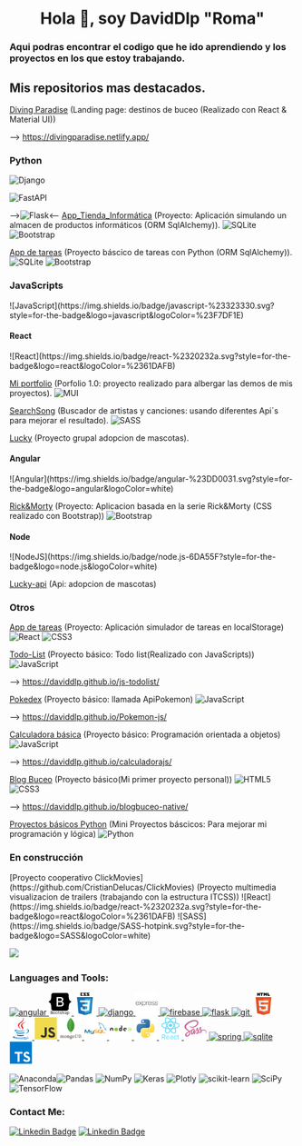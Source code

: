 <h1 align="center">Hola 👋, soy DavidDlp "Roma"</h1>

### Aqui podras encontrar el codigo que he ido aprendiendo y los proyectos en los que estoy trabajando.

## Mis repositorios mas destacados.

[Diving Paradise](https://github.com/DavidDlp/diving-paradise) (Landing page: destinos de buceo (Realizado con React & Material UI))

--> https://divingparadise.netlify.app/

<h3 align="left">Python</h3>

![Django](https://img.shields.io/badge/django-%23092E20.svg?style=for-the-badge&logo=django&logoColor=white)

![FastAPI](https://img.shields.io/badge/FastAPI-005571?style=for-the-badge&logo=fastapi)

-->![Flask](https://img.shields.io/badge/flask-%23000.svg?style=for-the-badge&logo=flask&logoColor=white)<--
[App_Tienda_Informática](https://github.com/DavidDlp/app_almacen_informatico) (Proyecto: Aplicación simulando un almacen de productos informáticos (ORM SqlAlchemy)).
![SQLite](https://img.shields.io/badge/sqlite-%2307405e.svg?style=for-the-badge&logo=sqlite&logoColor=white)
![Bootstrap](https://img.shields.io/badge/bootstrap-%23563D7C.svg?style=for-the-badge&logo=bootstrap&logoColor=white)

[App de tareas](https://github.com/DavidDlp/app-task-flask) (Proyecto báscico de tareas con Python (ORM SqlAlchemy)).
![SQLite](https://img.shields.io/badge/sqlite-%2307405e.svg?style=for-the-badge&logo=sqlite&logoColor=white)
![Bootstrap](https://img.shields.io/badge/bootstrap-%23563D7C.svg?style=for-the-badge&logo=bootstrap&logoColor=white)

<h3 align="left">JavaScripts</h3>![JavaScript](https://img.shields.io/badge/javascript-%23323330.svg?style=for-the-badge&logo=javascript&logoColor=%23F7DF1E)

<h4 align="left">React</h4>![React](https://img.shields.io/badge/react-%2320232a.svg?style=for-the-badge&logo=react&logoColor=%2361DAFB)

[Mi portfolio](https://github.com/DavidDlp/mi_porfolio) (Porfolio 1.0: proyecto realizado para albergar las demos de mis proyectos). 
![MUI](https://img.shields.io/badge/MUI-%230081CB.svg?style=for-the-badge&logo=material-ui&logoColor=white)

[SearchSong](https://github.com/DavidDlp/search-song) (Buscador de artistas y canciones: usando diferentes Api´s para mejorar el resultado).
![SASS](https://img.shields.io/badge/SASS-hotpink.svg?style=for-the-badge&logo=SASS&logoColor=white)

[Lucky](https://github.com/DavidDlp/Project-lucky) (Proyecto grupal adopcion de mascotas).

<h4 align="left">Angular</h4>![Angular](https://img.shields.io/badge/angular-%23DD0031.svg?style=for-the-badge&logo=angular&logoColor=white)

[Rick&Morty](https://github.com/DavidDlp/rick-morty-angular) (Proyecto: Aplicacion basada en la serie Rick&Morty (CSS realizado con Bootstrap))
![Bootstrap](https://img.shields.io/badge/bootstrap-%23563D7C.svg?style=for-the-badge&logo=bootstrap&logoColor=white)

<h4 align="left">Node</h4>![NodeJS](https://img.shields.io/badge/node.js-6DA55F?style=for-the-badge&logo=node.js&logoColor=white)

[Lucky-api](https://github.com/DavidDlp/project-lucky-api) (Api: adopcion de mascotas)

<h3 align="left">Otros</h3>

[App de tareas](https://github.com/DavidDlp/app_tasks-react) (Proyecto: Aplicación simulador de tareas en localStorage)
![React](https://img.shields.io/badge/react-%2320232a.svg?style=for-the-badge&logo=react&logoColor=%2361DAFB)
![CSS3](https://img.shields.io/badge/css3-%231572B6.svg?style=for-the-badge&logo=css3&logoColor=white)

[Todo-List](https://github.com/DavidDlp/js-todolist) (Proyecto básico: Todo list(Realizado con JavaScripts))
![JavaScript](https://img.shields.io/badge/javascript-%23323330.svg?style=for-the-badge&logo=javascript&logoColor=%23F7DF1E)

--> https://daviddlp.github.io/js-todolist/

[Pokedex](https://github.com/DavidDlp/Pokemon-js) (Proyecto básico: llamada ApiPokemon)
![JavaScript](https://img.shields.io/badge/javascript-%23323330.svg?style=for-the-badge&logo=javascript&logoColor=%23F7DF1E)

--> https://daviddlp.github.io/Pokemon-js/

[Calculadora básica](https://github.com/DavidDlp/calculadorajs) (Proyecto básico: Programación orientada a objetos)
![JavaScript](https://img.shields.io/badge/javascript-%23323330.svg?style=for-the-badge&logo=javascript&logoColor=%23F7DF1E)

--> https://daviddlp.github.io/calculadorajs/

[Blog Buceo](https://github.com/DavidDlp/blogbuceo-native) (Proyecto básico(Mi primer proyecto personal))
![HTML5](https://img.shields.io/badge/html5-%23E34F26.svg?style=for-the-badge&logo=html5&logoColor=white)
![CSS3](https://img.shields.io/badge/css3-%231572B6.svg?style=for-the-badge&logo=css3&logoColor=white)

--> https://daviddlp.github.io/blogbuceo-native/

[Proyectos básicos Python](https://github.com/DavidDlp/ejercicios_basicos_python) (Mini Proyectos báscicos: Para mejorar mi programación y lógica)
![Python](https://img.shields.io/badge/python-3670A0?style=for-the-badge&logo=python&logoColor=ffdd54)

<h3 align="left">En construcción</h3>
[Proyecto cooperativo ClickMovies](https://github.com/CristianDelucas/ClickMovies) (Proyecto multimedia visualizacion de trailers (trabajando con la estructura ITCSS))
![React](https://img.shields.io/badge/react-%2320232a.svg?style=for-the-badge&logo=react&logoColor=%2361DAFB)
![SASS](https://img.shields.io/badge/SASS-hotpink.svg?style=for-the-badge&logo=SASS&logoColor=white)

![](https://github-readme-stats.vercel.app/api/top-langs/?username=DavidDlp&theme=dark&hide_border=false&include_all_commits=false&count_private=false&layout=compact)

<h3 align="left">Languages and Tools:</h3>
<p align="left"> <a href="https://angular.io" target="_blank" rel="noreferrer"> <img src="https://angular.io/assets/images/logos/angular/angular.svg" alt="angular" width="40" height="40"/> </a> <a href="https://getbootstrap.com" target="_blank" rel="noreferrer"> <img src="https://raw.githubusercontent.com/devicons/devicon/master/icons/bootstrap/bootstrap-plain-wordmark.svg" alt="bootstrap" width="40" height="40"/> </a> <a href="https://www.w3schools.com/css/" target="_blank" rel="noreferrer"> <img src="https://raw.githubusercontent.com/devicons/devicon/master/icons/css3/css3-original-wordmark.svg" alt="css3" width="40" height="40"/> </a> <a href="https://www.djangoproject.com/" target="_blank" rel="noreferrer"> <img src="https://cdn.worldvectorlogo.com/logos/django.svg" alt="django" width="40" height="40"/> </a> <a href="https://expressjs.com" target="_blank" rel="noreferrer"> <img src="https://raw.githubusercontent.com/devicons/devicon/master/icons/express/express-original-wordmark.svg" alt="express" width="40" height="40"/> </a> <a href="https://firebase.google.com/" target="_blank" rel="noreferrer"> <img src="https://www.vectorlogo.zone/logos/firebase/firebase-icon.svg" alt="firebase" width="40" height="40"/> </a> <a href="https://flask.palletsprojects.com/" target="_blank" rel="noreferrer"> <img src="https://www.vectorlogo.zone/logos/pocoo_flask/pocoo_flask-icon.svg" alt="flask" width="40" height="40"/> </a> <a href="https://git-scm.com/" target="_blank" rel="noreferrer"> <img src="https://www.vectorlogo.zone/logos/git-scm/git-scm-icon.svg" alt="git" width="40" height="40"/> </a> <a href="https://www.w3.org/html/" target="_blank" rel="noreferrer"> <img src="https://raw.githubusercontent.com/devicons/devicon/master/icons/html5/html5-original-wordmark.svg" alt="html5" width="40" height="40"/> </a> <a href="https://www.java.com" target="_blank" rel="noreferrer"> <img src="https://raw.githubusercontent.com/devicons/devicon/master/icons/java/java-original.svg" alt="java" width="40" height="40"/> </a> <a href="https://developer.mozilla.org/en-US/docs/Web/JavaScript" target="_blank" rel="noreferrer"> <img src="https://raw.githubusercontent.com/devicons/devicon/master/icons/javascript/javascript-original.svg" alt="javascript" width="40" height="40"/> </a> <a href="https://www.mongodb.com/" target="_blank" rel="noreferrer"> <img src="https://raw.githubusercontent.com/devicons/devicon/master/icons/mongodb/mongodb-original-wordmark.svg" alt="mongodb" width="40" height="40"/> </a> <a href="https://www.mysql.com/" target="_blank" rel="noreferrer"> <img src="https://raw.githubusercontent.com/devicons/devicon/master/icons/mysql/mysql-original-wordmark.svg" alt="mysql" width="40" height="40"/> </a> <a href="https://nodejs.org" target="_blank" rel="noreferrer"> <img src="https://raw.githubusercontent.com/devicons/devicon/master/icons/nodejs/nodejs-original-wordmark.svg" alt="nodejs" width="40" height="40"/> </a> <a href="https://www.python.org" target="_blank" rel="noreferrer"> <img src="https://raw.githubusercontent.com/devicons/devicon/master/icons/python/python-original.svg" alt="python" width="40" height="40"/> </a> <a href="https://reactjs.org/" target="_blank" rel="noreferrer"> <img src="https://raw.githubusercontent.com/devicons/devicon/master/icons/react/react-original-wordmark.svg" alt="react" width="40" height="40"/> </a> <a href="https://sass-lang.com" target="_blank" rel="noreferrer"> <img src="https://raw.githubusercontent.com/devicons/devicon/master/icons/sass/sass-original.svg" alt="sass" width="40" height="40"/> </a> <a href="https://spring.io/" target="_blank" rel="noreferrer"> <img src="https://www.vectorlogo.zone/logos/springio/springio-icon.svg" alt="spring" width="40" height="40"/> </a> <a href="https://www.sqlite.org/" target="_blank" rel="noreferrer"> <img src="https://www.vectorlogo.zone/logos/sqlite/sqlite-icon.svg" alt="sqlite" width="40" height="40"/> </a> <a href="https://www.typescriptlang.org/" target="_blank" rel="noreferrer"> <img src="https://raw.githubusercontent.com/devicons/devicon/master/icons/typescript/typescript-original.svg" alt="typescript" width="40" height="40"/> </a> </p>

![Anaconda](https://img.shields.io/badge/Anaconda-%2344A833.svg?style=flat&logo=anaconda&logoColor=white)![Pandas](https://img.shields.io/badge/pandas-%23150458.svg?style=flat&logo=pandas&logoColor=white) ![NumPy](https://img.shields.io/badge/numpy-%23013243.svg?style=flat&logo=numpy&logoColor=white) ![Keras](https://img.shields.io/badge/Keras-%23D00000.svg?style=flat&logo=Keras&logoColor=white) ![Plotly](https://img.shields.io/badge/Plotly-%233F4F75.svg?style=flat&logo=plotly&logoColor=white) ![scikit-learn](https://img.shields.io/badge/scikit--learn-%23F7931E.svg?style=flat&logo=scikit-learn&logoColor=white) ![SciPy](https://img.shields.io/badge/SciPy-%230C55A5.svg?style=flat&logo=scipy&logoColor=%white) ![TensorFlow](https://img.shields.io/badge/TensorFlow-%23FF6F00.svg?style=flat&logo=TensorFlow&logoColor=white)

### Contact Me:
[![Linkedin Badge](https://img.shields.io/badge/-David_Dlp-blue?style=flat-square&logo=Linkedin&logoColor=white&link=https://https://www.linkedin.com/in/david-dlp/)](https://www.linkedin.com/in/david-dlp/)
[![Linkedin Badge](https://img.shields.io/badge/-dlpdavid17@gmail.com-c14438?style=flat-square&logo=Gmail&logoColor=white&link=mailto:dlpdavid17@gmail.com)](mailto:dlpdavid17@gmail.com)

